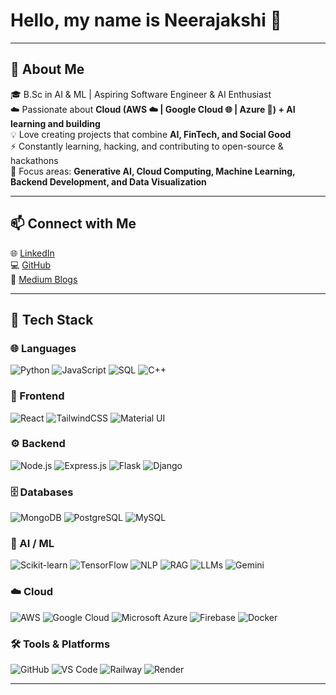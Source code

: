 # Hello, my name is Neerajakshi  👋 

---

## 🌟 About Me  
🎓 B.Sc in AI & ML | Aspiring Software Engineer & AI Enthusiast  
☁️ Passionate about **Cloud (AWS ☁️ | Google Cloud 🌐 | Azure 🔷) + AI learning and building**  
💡 Love creating projects that combine **AI, FinTech, and Social Good**  
⚡ Constantly learning, hacking, and contributing to open-source & hackathons  
📌 Focus areas: **Generative AI, Cloud Computing, Machine Learning, Backend Development, and Data Visualization**  

---

## 📫 Connect with Me  
🌐 [LinkedIn](https://www.linkedin.com/in/neerajakshiofc/)  
💻 [GitHub](https://github.com/neerajakshiofc)  
📝 [Medium Blogs](https://medium.com/@neerajakshikoppisetty)  

---

## 🔧 Tech Stack  

### 🌐 Languages  
![Python](https://img.shields.io/badge/Python-3776AB?style=for-the-badge&logo=python&logoColor=white)  ![JavaScript](https://img.shields.io/badge/JavaScript-F7DF1E?style=for-the-badge&logo=javascript&logoColor=black)  ![SQL](https://img.shields.io/badge/SQL-003B57?style=for-the-badge&logo=postgresql&logoColor=white)  ![C++](https://img.shields.io/badge/C++-00599C?style=for-the-badge&logo=cplusplus&logoColor=white)  

### 🎨 Frontend  
![React](https://img.shields.io/badge/React-20232A?style=for-the-badge&logo=react&logoColor=61DAFB)  ![TailwindCSS](https://img.shields.io/badge/TailwindCSS-38B2AC?style=for-the-badge&logo=tailwind-css&logoColor=white)  ![Material UI](https://img.shields.io/badge/Material%20UI-007FFF?style=for-the-badge&logo=mui&logoColor=white)  

### ⚙️ Backend  
![Node.js](https://img.shields.io/badge/Node.js-339933?style=for-the-badge&logo=node.js&logoColor=white)  ![Express.js](https://img.shields.io/badge/Express.js-000000?style=for-the-badge&logo=express&logoColor=white)  ![Flask](https://img.shields.io/badge/Flask-000000?style=for-the-badge&logo=flask&logoColor=white)  ![Django](https://img.shields.io/badge/Django-092E20?style=for-the-badge&logo=django&logoColor=white)  

### 🗄️ Databases  
![MongoDB](https://img.shields.io/badge/MongoDB-47A248?style=for-the-badge&logo=mongodb&logoColor=white)  ![PostgreSQL](https://img.shields.io/badge/PostgreSQL-4169E1?style=for-the-badge&logo=postgresql&logoColor=white)  ![MySQL](https://img.shields.io/badge/MySQL-4479A1?style=for-the-badge&logo=mysql&logoColor=white)  

### 🤖 AI / ML  
![Scikit-learn](https://img.shields.io/badge/Scikit--learn-F7931E?style=for-the-badge&logo=scikit-learn&logoColor=white)  ![TensorFlow](https://img.shields.io/badge/TensorFlow-FF6F00?style=for-the-badge&logo=tensorflow&logoColor=white)  ![NLP](https://img.shields.io/badge/NLP-000000?style=for-the-badge&logo=google&logoColor=white)  ![RAG](https://img.shields.io/badge/RAG-4285F4?style=for-the-badge&logo=googlecloud&logoColor=white)  ![LLMs](https://img.shields.io/badge/LLMs-FF4088?style=for-the-badge&logo=openai&logoColor=white)  ![Gemini](https://img.shields.io/badge/Gemini-4285F4?style=for-the-badge&logo=googlegemini&logoColor=white)  

### ☁️ Cloud  
![AWS](https://img.shields.io/badge/AWS-232F3E?style=for-the-badge&logo=amazonaws&logoColor=white)  ![Google Cloud](https://img.shields.io/badge/Google%20Cloud-4285F4?style=for-the-badge&logo=googlecloud&logoColor=white)  ![Microsoft Azure](https://img.shields.io/badge/Azure-0078D4?style=for-the-badge&logo=microsoftazure&logoColor=white)  ![Firebase](https://img.shields.io/badge/Firebase-FFCA28?style=for-the-badge&logo=firebase&logoColor=black)  ![Docker](https://img.shields.io/badge/Docker-2496ED?style=for-the-badge&logo=docker&logoColor=white)  

### 🛠 Tools & Platforms  
![GitHub](https://img.shields.io/badge/GitHub-181717?style=for-the-badge&logo=github&logoColor=white)  ![VS Code](https://img.shields.io/badge/VS%20Code-0078D4?style=for-the-badge&logo=visual-studio-code&logoColor=white)  ![Railway](https://img.shields.io/badge/Railway-0B0D0E?style=for-the-badge&logo=railway&logoColor=white)  ![Render](https://img.shields.io/badge/Render-46E3B7?style=for-the-badge&logo=render&logoColor=black)  

---

